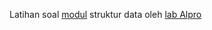 Latihan soal [modul](https://github.com/AlproITS/StrukturData/wiki) struktur data oleh [lab Alpro](https://github.com/AlproITS)